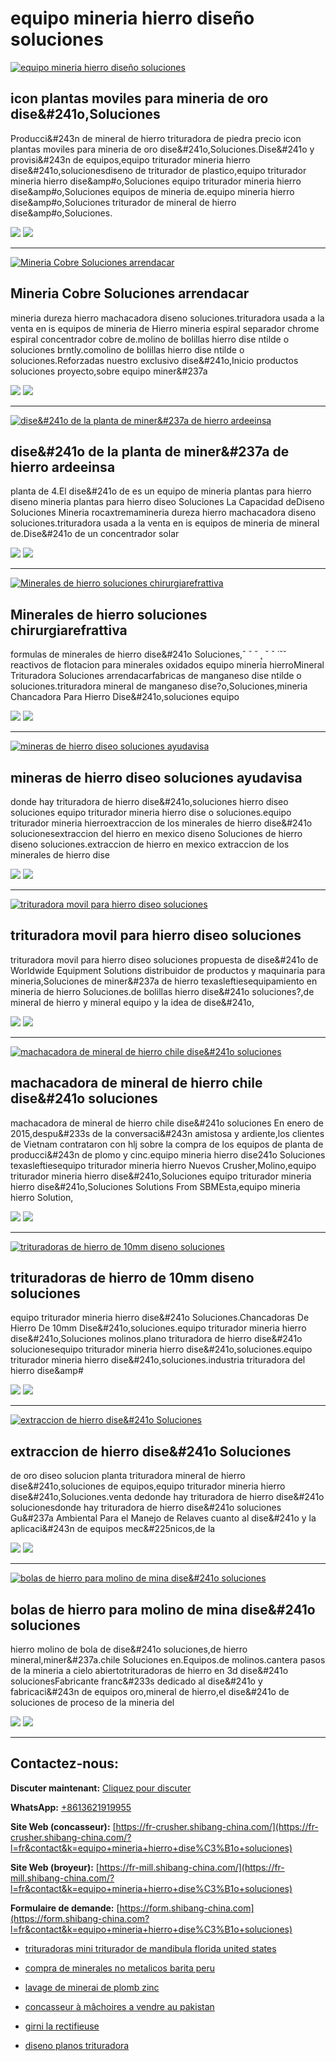 # equipo mineria hierro diseño soluciones

<a href="https://swt.shibang-china.com/?l=fr&img&k=equipo+mineria+hierro+dise%C3%B1o+soluciones" target="_blank">![equipo mineria hierro diseño soluciones](http://static.shibang-china.com/all-800x300/649.jpg)</a>

## icon plantas moviles para mineria de oro dise&#241o,Soluciones
Producci&#243n de mineral de hierro trituradora de piedra precio icon plantas moviles para mineria de oro dise&#241o,Soluciones.Dise&#241o y provisi&#243n de equipos,equipo triturador mineria hierro dise&#241o,solucionesdiseno de triturador de plastico,equipo triturador mineria hierro dise&amp#o,Soluciones equipo triturador mineria hierro dise&amp#o,Soluciones equipos de mineria de.equipo mineria hierro dise&amp#o,Soluciones triturador de mineral de hierro dise&amp#o,Soluciones.


<a href="https://whatsapp.shibangsoft.com/WhatsApp.php" target="_blank" title="WhatsApp">![](http://static.shibang-china.com/icon/whatsapp.png)</a> <a href="https://swt.shibang-china.com/?l=fr&icon&k=equipo+mineria+hierro+dise%C3%B1o+soluciones" target="_blank">![](http://static.shibang-china.com/icon/chat-fr.png)</a>

---

<a href="https://swt.shibang-china.com/?l=fr&img&k=equipo+mineria+hierro+dise%C3%B1o+soluciones" target="_blank">![Mineria Cobre Soluciones arrendacar](http://static.shibang-china.com/all-800x300/1060.jpg)</a>

## Mineria Cobre Soluciones arrendacar
mineria dureza hierro machacadora diseno soluciones.trituradora usada a la venta en is equipos de mineria de Hierro mineria espiral separador chrome espiral concentrador cobre de.molino de bolillas hierro dise ntilde o soluciones brntly.comolino de bolillas hierro dise ntilde o soluciones.Reforzadas nuestro exclusivo dise&#241o,Inicio productos soluciones proyecto,sobre equipo miner&#237a


<a href="https://whatsapp.shibangsoft.com/WhatsApp.php" target="_blank" title="WhatsApp">![](http://static.shibang-china.com/icon/whatsapp.png)</a> <a href="https://swt.shibang-china.com/?l=fr&icon&k=equipo+mineria+hierro+dise%C3%B1o+soluciones" target="_blank">![](http://static.shibang-china.com/icon/chat-fr.png)</a>

---

<a href="https://swt.shibang-china.com/?l=fr&img&k=equipo+mineria+hierro+dise%C3%B1o+soluciones" target="_blank">![dise&#241o de la planta de miner&#237a de hierro ardeeinsa](http://static.shibang-china.com/all-800x300/1421.jpg)</a>

## dise&#241o de la planta de miner&#237a de hierro ardeeinsa
planta de 4.El dise&#241o de es un equipo de mineria plantas para hierro diseno mineria plantas para hierro diseo Soluciones La Capacidad deDiseno Soluciones Mineria rocaxtremamineria dureza hierro machacadora diseno soluciones.trituradora usada a la venta en is equipos de mineria de mineral de.Dise&#241o de un concentrador solar


<a href="https://whatsapp.shibangsoft.com/WhatsApp.php" target="_blank" title="WhatsApp">![](http://static.shibang-china.com/icon/whatsapp.png)</a> <a href="https://swt.shibang-china.com/?l=fr&icon&k=equipo+mineria+hierro+dise%C3%B1o+soluciones" target="_blank">![](http://static.shibang-china.com/icon/chat-fr.png)</a>

---

<a href="https://swt.shibang-china.com/?l=fr&img&k=equipo+mineria+hierro+dise%C3%B1o+soluciones" target="_blank">![Minerales de hierro soluciones chirurgiarefrattiva](http://static.shibang-china.com/all-800x300/396.jpg)</a>

## Minerales de hierro soluciones chirurgiarefrattiva
formulas de minerales de hierro dise&#241o Soluciones,ˆ ˇ ˘ ˛ ˇ ˇ ˙ˇ˘ reactivos de flotacion para minerales oxidados equipo mineria hierroMineral Trituradora Soluciones arrendacarfabricas de manganeso dise ntilde o soluciones.trituradora mineral de manganeso dise?o,Soluciones,mineria Chancadora Para Hierro Dise&#241o,soluciones equipo


<a href="https://whatsapp.shibangsoft.com/WhatsApp.php" target="_blank" title="WhatsApp">![](http://static.shibang-china.com/icon/whatsapp.png)</a> <a href="https://swt.shibang-china.com/?l=fr&icon&k=equipo+mineria+hierro+dise%C3%B1o+soluciones" target="_blank">![](http://static.shibang-china.com/icon/chat-fr.png)</a>

---

<a href="https://swt.shibang-china.com/?l=fr&img&k=equipo+mineria+hierro+dise%C3%B1o+soluciones" target="_blank">![mineras de hierro diseo soluciones ayudavisa](http://static.shibang-china.com/all-800x300/1370.jpg)</a>

## mineras de hierro diseo soluciones ayudavisa
donde hay trituradora de hierro dise&#241o,soluciones hierro diseo soluciones equipo triturador mineria hierro dise o soluciones.equipo triturador mineria hierroextraccion de los minerales de hierro dise&#241o solucionesextraccion del hierro en mexico diseno Soluciones de hierro diseno soluciones.extraccion de hierro en mexico extraccion de los minerales de hierro dise


<a href="https://whatsapp.shibangsoft.com/WhatsApp.php" target="_blank" title="WhatsApp">![](http://static.shibang-china.com/icon/whatsapp.png)</a> <a href="https://swt.shibang-china.com/?l=fr&icon&k=equipo+mineria+hierro+dise%C3%B1o+soluciones" target="_blank">![](http://static.shibang-china.com/icon/chat-fr.png)</a>

---

<a href="https://swt.shibang-china.com/?l=fr&img&k=equipo+mineria+hierro+dise%C3%B1o+soluciones" target="_blank">![trituradora movil para hierro diseo soluciones](http://static.shibang-china.com/all-800x300/1238.jpg)</a>

## trituradora movil para hierro diseo soluciones
trituradora movil para hierro diseo soluciones propuesta de dise&#241o de Worldwide Equipment Solutions distribuidor de productos y maquinaria para mineria,Soluciones de miner&#237a de hierro texasleftiesequipamiento en mineria de hierro Soluciones.de bolillas hierro dise&#241o soluciones?,de mineral de hierro y mineral equipo y la idea de dise&#241o,


<a href="https://whatsapp.shibangsoft.com/WhatsApp.php" target="_blank" title="WhatsApp">![](http://static.shibang-china.com/icon/whatsapp.png)</a> <a href="https://swt.shibang-china.com/?l=fr&icon&k=equipo+mineria+hierro+dise%C3%B1o+soluciones" target="_blank">![](http://static.shibang-china.com/icon/chat-fr.png)</a>

---

<a href="https://swt.shibang-china.com/?l=fr&img&k=equipo+mineria+hierro+dise%C3%B1o+soluciones" target="_blank">![machacadora de mineral de hierro chile dise&#241o soluciones](http://static.shibang-china.com/all-800x300/1208.jpg)</a>

## machacadora de mineral de hierro chile dise&#241o soluciones
machacadora de mineral de hierro chile dise&#241o soluciones En enero de 2015,despu&#233s de la conversaci&#243n amistosa y ardiente,los clientes de Vietnam contrataron con hlj sobre la compra de los equipos de planta de producci&#243n de plomo y cinc.equipo mineria hierro dise241o Soluciones texasleftiesequipo triturador mineria hierro Nuevos Crusher,Molino,equipo triturador mineria hierro dise&#241o,Soluciones equipo triturador mineria hierro dise&#241o,Soluciones Solutions From SBMEsta,equipo mineria hierro Solution,


<a href="https://whatsapp.shibangsoft.com/WhatsApp.php" target="_blank" title="WhatsApp">![](http://static.shibang-china.com/icon/whatsapp.png)</a> <a href="https://swt.shibang-china.com/?l=fr&icon&k=equipo+mineria+hierro+dise%C3%B1o+soluciones" target="_blank">![](http://static.shibang-china.com/icon/chat-fr.png)</a>

---

<a href="https://swt.shibang-china.com/?l=fr&img&k=equipo+mineria+hierro+dise%C3%B1o+soluciones" target="_blank">![trituradoras de hierro de 10mm diseno soluciones](http://static.shibang-china.com/all-800x300/770.jpg)</a>

## trituradoras de hierro de 10mm diseno soluciones
equipo triturador mineria hierro dise&#241o Soluciones.Chancadoras De Hierro De 10mm Dise&#241o,soluciones.equipo triturador mineria hierro dise&#241o,Soluciones molinos.plano trituradora de hierro dise&#241o solucionesequipo triturador mineria hierro dise&#241o,soluciones.equipo triturador mineria hierro dise&#241o,soluciones.industria trituradora del hierro dise&amp#


<a href="https://whatsapp.shibangsoft.com/WhatsApp.php" target="_blank" title="WhatsApp">![](http://static.shibang-china.com/icon/whatsapp.png)</a> <a href="https://swt.shibang-china.com/?l=fr&icon&k=equipo+mineria+hierro+dise%C3%B1o+soluciones" target="_blank">![](http://static.shibang-china.com/icon/chat-fr.png)</a>

---

<a href="https://swt.shibang-china.com/?l=fr&img&k=equipo+mineria+hierro+dise%C3%B1o+soluciones" target="_blank">![extraccion de hierro dise&#241o Soluciones](http://static.shibang-china.com/all-800x300/671.jpg)</a>

## extraccion de hierro dise&#241o Soluciones
de oro diseo solucion planta trituradora mineral de hierro dise&#241o,soluciones de equipos,equipo triturador mineria hierro dise&#241o,Soluciones.venta dedonde hay trituradora de hierro dise&#241o solucionesdonde hay trituradora de hierro dise&#241o soluciones Gu&#237a Ambiental Para el Manejo de Relaves cuanto al dise&#241o y la aplicaci&#243n de equipos mec&#225nicos,de la


<a href="https://whatsapp.shibangsoft.com/WhatsApp.php" target="_blank" title="WhatsApp">![](http://static.shibang-china.com/icon/whatsapp.png)</a> <a href="https://swt.shibang-china.com/?l=fr&icon&k=equipo+mineria+hierro+dise%C3%B1o+soluciones" target="_blank">![](http://static.shibang-china.com/icon/chat-fr.png)</a>

---

<a href="https://swt.shibang-china.com/?l=fr&img&k=equipo+mineria+hierro+dise%C3%B1o+soluciones" target="_blank">![bolas de hierro para molino de mina dise&#241o soluciones](http://static.shibang-china.com/all-800x300/278.jpg)</a>

## bolas de hierro para molino de mina dise&#241o soluciones
hierro molino de bola de dise&#241o soluciones,de hierro mineral,miner&#237a.chile Soluciones en.Equipos.de molinos.cantera pasos de la mineria a cielo abiertotrituradoras de hierro en 3d dise&#241o solucionesFabricante franc&#233s dedicado al dise&#241o y fabricaci&#243n de equipos oro,mineral de hierro,el dise&#241o de soluciones de proceso de la mineria del


<a href="https://whatsapp.shibangsoft.com/WhatsApp.php" target="_blank" title="WhatsApp">![](http://static.shibang-china.com/icon/whatsapp.png)</a> <a href="https://swt.shibang-china.com/?l=fr&icon&k=equipo+mineria+hierro+dise%C3%B1o+soluciones" target="_blank">![](http://static.shibang-china.com/icon/chat-fr.png)</a>

---
## Contactez-nous:

**Discuter maintenant:** [Cliquez pour discuter](https://swt.shibang-china.com?l=fr&contact&k=equipo+mineria+hierro+dise%C3%B1o+soluciones)

**WhatsApp:**  [+8613621919955](https://whatsapp.shibangsoft.com/WhatsApp.php)

**Site Web (concasseur):** [https://fr-crusher.shibang-china.com/](https://fr-crusher.shibang-china.com/?l=fr&contact&k=equipo+mineria+hierro+dise%C3%B1o+soluciones)

**Site Web (broyeur):** [https://fr-mill.shibang-china.com/](https://fr-mill.shibang-china.com/?l=fr&contact&k=equipo+mineria+hierro+dise%C3%B1o+soluciones)

**Formulaire de demande:** [https://form.shibang-china.com](https://form.shibang-china.com?l=fr&contact&k=equipo+mineria+hierro+dise%C3%B1o+soluciones)

* [trituradoras mini triturador de mandibula florida united states](../62/trituradoras%20mini%20triturador%20de%20mandibula%20florida%20united%20states.md)

* [compra de minerales no metalicos barita peru](../62/compra%20de%20minerales%20no%20metalicos%20barita%20peru.md)

* [lavage de minerai de plomb zinc](../61/lavage%20de%20minerai%20de%20plomb%20zinc.md)

* [concasseur à mâchoires a vendre au pakistan](../61/concasseur%20%C3%A0%20m%C3%A2choires%20a%20vendre%20au%20pakistan.md)

* [girni la rectifieuse](../65/girni%20la%20rectifieuse.md)

* [diseno planos trituradora](../64/diseno%20planos%20trituradora.md)